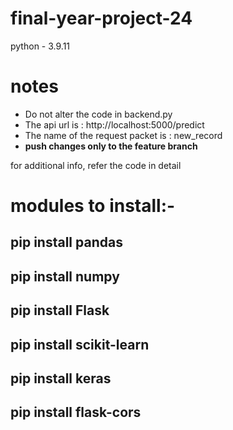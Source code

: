 # final-year-project-24
python - 3.9.11

# notes
- Do not alter the code in backend.py
- The api url is : http://localhost:5000/predict
- The name of the request packet is : new_record
- **push changes only to the feature branch**

for additional info, refer the code in detail

# modules to install:-
## pip install pandas
## pip install numpy
## pip install Flask
## pip install scikit-learn
## pip install keras
## pip install flask-cors

